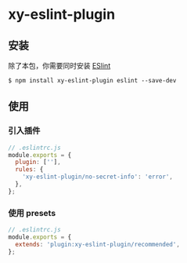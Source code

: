 # xy-eslint-plugin

## 安装

除了本包，你需要同时安装 [ESlint](https://eslint.org/)

```shell
$ npm install xy-eslint-plugin eslint --save-dev
```

## 使用

### 引入插件

```js
// .eslintrc.js
module.exports = {
  plugin: [''],
  rules: {
    'xy-eslint-plugin/no-secret-info': 'error',
  },
};
```

### 使用 presets

```js
// .eslintrc.js
module.exports = {
  extends: 'plugin:xy-eslint-plugin/recommended',
};
```
